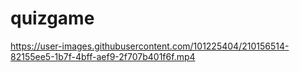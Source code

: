 # quizgame


https://user-images.githubusercontent.com/101225404/210156514-82155ee5-1b7f-4bff-aef9-2f707b401f6f.mp4

